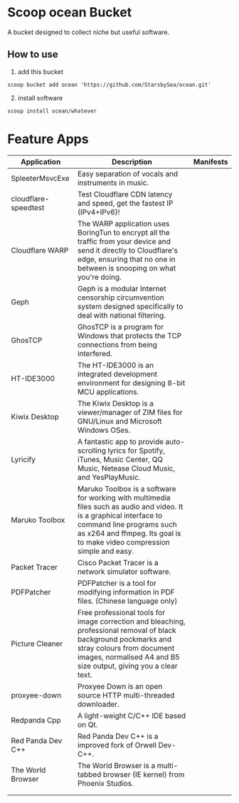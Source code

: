 # Scoop ocean Bucket

A bucket designed to collect niche but useful software.

## How to use
1. add this bucket

`scoop bucket add ocean 'https://github.com/StarsbySea/ocean.git'`

2. install software

`scoop install ocean/whatever`

# Feature Apps

| Application          | Description                                                                                                                                                                                                                  | Manifests |
|----------------------|------------------------------------------------------------------------------------------------------------------------------------------------------------------------------------------------------------------------------|-----------|
| SpleeterMsvcExe      | Easy separation of vocals and instruments in music.                                                                                                                                                                          |           |
| cloudflare-speedtest | Test Cloudflare CDN latency and speed, get the fastest IP (IPv4+IPv6)!                                                                                                                                                       |           |
| Cloudflare WARP      | The WARP application uses BoringTun to encrypt all the traffic from your device and send it directly to Cloudflare's edge, ensuring that no one in between is snooping on what you're doing.                                 |           |
| Geph                 | Geph is a modular Internet censorship circumvention system designed specifically to deal with national filtering.                                                                                                            |           |
| GhosTCP              | GhosTCP is a program for Windows that protects the TCP connections from being interfered.                                                                                                                                    |           |
| HT-IDE3000           | The HT-IDE3000 is an integrated development environment for designing 8-bit MCU applications.                                                                                                                                |           |
| Kiwix Desktop        | The Kiwix Desktop is a viewer/manager of ZIM files for GNU/Linux and Microsoft Windows OSes.                                                                                                                                 |           |
| Lyricify             | A fantastic app to provide auto-scrolling lyrics for Spotify, iTunes, Music Center, QQ Music, Netease Cloud Music, and YesPlayMusic.                                                                                         |           |
| Maruko Toolbox       | Maruko Toolbox is a software for working with multimedia files such as audio and video. It is a graphical interface to command line programs such as x264 and ffmpeg. Its goal is to make video compression simple and easy. |           |
| Packet Tracer        | Cisco Packet Tracer is a network simulator software.                                                                                                                                                                         |           |
| PDFPatcher           | PDFPatcher is a tool for modifying information in PDF files. (Chinese language only)                                                                                                                                         |           |
| Picture Cleaner      | Free professional tools for image correction and bleaching, professional removal of black background pockmarks and stray colours from document images, normalised A4 and B5 size output, giving you a clear text.            |           |
| proxyee-down         | Proxyee Down is an open source HTTP multi-threaded downloader.                                                                                                                                                               |           |
| Redpanda Cpp         | A light-weight C/C++ IDE based on Qt.                                                                                                                                                                                        |           |
| Red Panda Dev C++    | Red Panda Dev C++ is a improved fork of Orwell Dev-C++.                                                                                                                                                                      |           |
| The World Browser    | The World Browser is a multi-tabbed browser (IE kernel) from Phoenix Studios.                                                                                                                                                |           |
|                      |                                                                                                                                                                                                                              |           |
|                      |                                                                                                                                                                                                                              |           |

